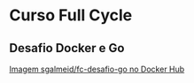 # Curso Full Cycle
## Desafio Docker e Go

[Imagem sgalmeid/fc-desafio-go no Docker Hub](https://hub.docker.com/repository/docker/sgalmeid/fc-desafio-go)



    

